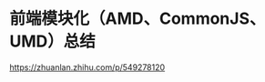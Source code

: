 <!--
 * @Description: 
 * @Author: xlm
 * @Date: 2023-03-03 10:44:14
 * @LastEditTime: 2023-03-03 10:44:30
 * @LastEditors: xlm
-->


# 前端模块化（AMD、CommonJS、UMD）总结
https://zhuanlan.zhihu.com/p/549278120